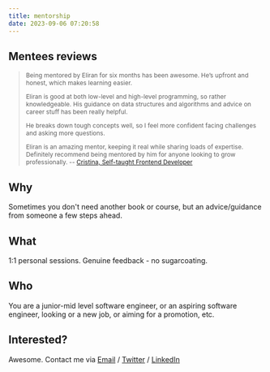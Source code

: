```yaml
---
title: mentorship
date: 2023-09-06 07:20:58
---
```


## Mentees reviews

<div style="font-size: 12px;">

> Being mentored by Eliran for six months has been awesome. He’s upfront and honest, which makes learning easier.
>
> Eliran is good at both low-level and high-level programming, so rather knowledgeable. His guidance on data structures and algorithms and advice on career stuff has been really helpful.
>
>He breaks down tough concepts well, so I feel more confident facing challenges and asking more questions.
>
>Eliran is an amazing mentor, keeping it real while sharing loads of expertise. Definitely recommend being mentored by him for anyone looking to grow professionally.
> -- [Cristina, Self-taught Frontend Developer](https://twitter.com/zlatov_cristina)
</div>

## Why
Sometimes you don't need another book or course, but an advice/guidance from someone a few steps ahead.

## What
1:1 personal sessions. Genuine feedback - no sugarcoating.

## Who
You are a junior-mid level software engineer, or an aspiring software engineer, looking or a new job, or aiming for a promotion, etc.

## Interested?
Awesome. Contact me via [Email](mailto:eliran9692@gmail.com) / [Twitter](https://twitter.com/_eltur) / [LinkedIn](https://www.linkedin.com/in/eliran-turgeman/)

